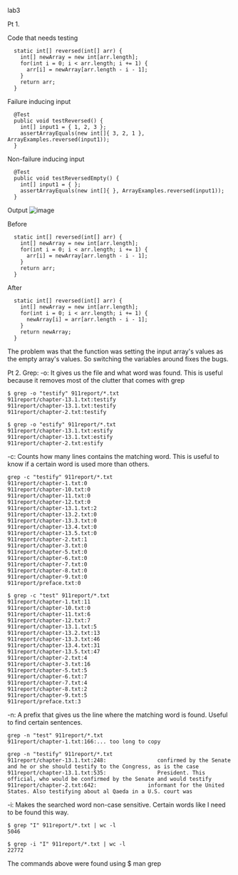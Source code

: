 lab3

Pt 1.

Code that needs testing
```
  static int[] reversed(int[] arr) {
    int[] newArray = new int[arr.length];
    for(int i = 0; i < arr.length; i += 1) {
      arr[i] = newArray[arr.length - i - 1];
    }
    return arr;
  }
```

Failure inducing input
```
  @Test
  public void testReversed() {
    int[] input1 = { 1, 2, 3 };
    assertArrayEquals(new int[]{ 3, 2, 1 }, ArrayExamples.reversed(input1));
  }
```

Non-failure inducing input
```
  @Test
  public void testReversedEmpty() {
    int[] input1 = { };
    assertArrayEquals(new int[]{ }, ArrayExamples.reversed(input1));
  }
```

Output
![image](https://github.com/TeddyNguyen150/CSE15Lab3v2/assets/156158048/c6fa7939-0901-4e28-b154-8bbd68c57de8)

Before
```
  static int[] reversed(int[] arr) {
    int[] newArray = new int[arr.length];
    for(int i = 0; i < arr.length; i += 1) {
      arr[i] = newArray[arr.length - i - 1];
    }
    return arr;
  }
```

After
```
  static int[] reversed(int[] arr) {
    int[] newArray = new int[arr.length];
    for(int i = 0; i < arr.length; i += 1) {
      newArray[i] = arr[arr.length - i - 1];
    }
    return newArray;
  }
```

The problem was that the function was setting the input array's values as the empty array's values.
So switching the variables around fixes the bugs.

Pt 2.
Grep:
-o: It gives us the file and what word was found. This is useful because it removes most of the clutter
that comes with grep
```
$ grep -o "testify" 911report/*.txt
911report/chapter-13.1.txt:testify
911report/chapter-13.1.txt:testify
911report/chapter-2.txt:testify
```
```
$ grep -o "estify" 911report/*.txt
911report/chapter-13.1.txt:estify
911report/chapter-13.1.txt:estify
911report/chapter-2.txt:estify
```

-c: Counts how many lines contains the matching word. This is useful to know if a certain word
is used more than others.
```
grep -c "testify" 911report/*.txt
911report/chapter-1.txt:0
911report/chapter-10.txt:0
911report/chapter-11.txt:0
911report/chapter-12.txt:0
911report/chapter-13.1.txt:2
911report/chapter-13.2.txt:0
911report/chapter-13.3.txt:0
911report/chapter-13.4.txt:0
911report/chapter-13.5.txt:0
911report/chapter-2.txt:1
911report/chapter-3.txt:0
911report/chapter-5.txt:0
911report/chapter-6.txt:0
911report/chapter-7.txt:0
911report/chapter-8.txt:0
911report/chapter-9.txt:0
911report/preface.txt:0
```
```
$ grep -c "test" 911report/*.txt
911report/chapter-1.txt:11
911report/chapter-10.txt:0
911report/chapter-11.txt:6
911report/chapter-12.txt:7
911report/chapter-13.1.txt:5
911report/chapter-13.2.txt:13
911report/chapter-13.3.txt:46
911report/chapter-13.4.txt:31
911report/chapter-13.5.txt:47
911report/chapter-2.txt:4
911report/chapter-3.txt:16
911report/chapter-5.txt:5
911report/chapter-6.txt:7
911report/chapter-7.txt:4
911report/chapter-8.txt:2
911report/chapter-9.txt:5
911report/preface.txt:3
```

-n: A prefix that gives us the line where the matching word is found. Useful to find certain sentences.
```
grep -n "test" 911report/*.txt
911report/chapter-1.txt:166:... too long to copy
```
```
grep -n "testify" 911report/*.txt
911report/chapter-13.1.txt:248:                confirmed by the Senate and he or she should testify to the Congress, as is the case
911report/chapter-13.1.txt:535:                President. This official, who would be confirmed by the Senate and would testify
911report/chapter-2.txt:642:                informant for the United States. Also testifying about al Qaeda in a U.S. court was
```

-i: Makes the searched word non-case sensitive. Certain words like I need to be found this way.
```
$ grep "I" 911report/*.txt | wc -l
5046
```
```
$ grep -i "I" 911report/*.txt | wc -l
22772
```

The commands above were found using $ man grep
